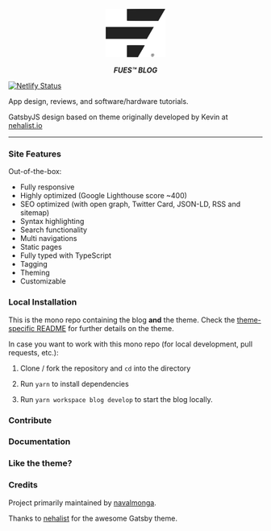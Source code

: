 <p align="center">
  <a href="https://blog.fues.us">
    <img src="./fues-reg-light.svg" height="96px" alt="fues logo">
  </a>
</p>
<p align="center">
  <b><em>FUES&trade; BLOG</em></b>
</p>

[![Netlify Status](https://api.netlify.com/api/v1/badges/86081ffb-d4fe-4d60-9069-31aab492e247/deploy-status)](https://app.netlify.com/sites/blog-fues/deploys)


App design, reviews, and software/hardware tutorials.


GatsbyJS design based on theme originally developed by Kevin at [nehalist.io](https://nehalist.io/about)

---

### Site Features

Out-of-the-box:

- Fully responsive
- Highly optimized (Google Lighthouse score ~400)
- SEO optimized (with open graph, Twitter Card, JSON-LD, RSS and sitemap)
- Syntax highlighting
- Search functionality
- Multi navigations
- Static pages
- Fully typed with TypeScript
- Tagging
- Theming
- Customizable

### Local Installation

This is the mono repo containing the blog __and__ the theme. Check the [theme-specific README](theme/README.md) for further
details on the theme.

In case you want to work with this mono repo (for local development, pull requests, etc.):

1. Clone / fork the repository and `cd` into the directory

2. Run `yarn` to install dependencies

3. Run `yarn workspace blog develop` to start the blog locally.

### Contribute

### Documentation

### Like the theme?

### Credits

Project primarily maintained by [navalmonga](https://navalm.com).

Thanks to [nehalist](https://github.com/nehalist) for the awesome Gatsby theme.

